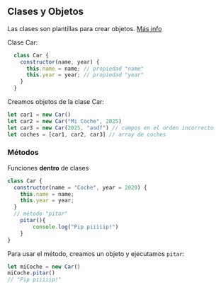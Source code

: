 ## Clases y Objetos

Las clases son plantillas para crear objetos. [Más info](https://www.w3schools.com/js/js_class_intro.asp)

Clase Car:
```javascript
  class Car {
    constructor(name, year) {
      this.name = name; // propiedad "name"
      this.year = year; // propiedad "year"
    }
  }
```
Creamos objetos de la clase Car:
```javascript
let car1 = new Car() 
let car2 = new Car("Mi Coche", 2025) 
let car3 = new Car(2025, "asdf") // campos en el orden incorrecto
let coches = [car1, car2, car3] // array de coches
```
### Métodos
Funciones **dentro** de clases
```javascript
class Car {
  constructor(name = "Coche", year = 2020) {
    this.name = name;
    this.year = year;
  }
  // método "pitar"
    pitar(){
        console.log("Pip piiiiip!")
    }
}
```
Para usar el método, creamos un objeto y ejecutamos `pitar`:
```javascript
let miCoche = new Car()
miCoche.pitar()
// "Pip piiiiip!"
```
